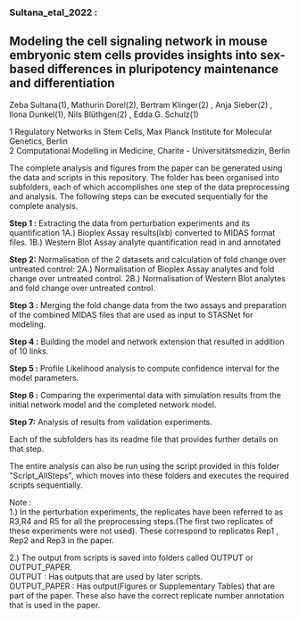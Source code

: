 ### Sultana_etal_2022 : 
## Modeling the cell signaling network in mouse embryonic stem cells provides insights into sex-based differences in pluripotency maintenance and differentiation
Zeba Sultana(1), Mathurin Dorel(2), Bertram Klinger(2) , Anja Sieber(2) , Ilona Dunkel(1), Nils Blüthgen(2) , Edda G. Schulz(1)    

1 Regulatory Networks in Stem Cells, Max Planck Institute for Molecular Genetics, Berlin    
2 Computational Modelling in Medicine, Charite - Universitätsmedizin, Berlin 




The complete analysis and figures from the paper can be generated using the data and scripts in this repository.
The folder has been organised into subfolders, each of which accomplishes one step of the data preprocessing and analysis.
The following steps can be executed sequentially for the complete analysis.  

**Step 1 :** Extracting the data from perturbation experiments and its quantification
1A.) Bioplex Assay results(lxb) converted to MIDAS format files.
1B.) Western Blot Assay analyte quantification read in and annotated

**Step 2:** Normalisation of the 2 datasets and calculation of fold change over untreated control:
2A.) Normalisation of Bioplex Assay analytes and fold change over untreated control.
2B.) Normalisation of Western Blot analytes and fold change over untreated control.

**Step 3 :** Merging the fold change data from the two assays and preparation of the combined MIDAS files that are used as input to STASNet for modeling.

**Step 4 :** Building the model and network extension that resulted in addition of 10 links.

**Step 5 :** Profile Likelihood analysis to compute confidence interval for the model parameters.

**Step 6 :** Comparing the experimental data with simulation results from the initial network model and the completed network model.

**Step 7:** Analysis of results from validation experiments.

Each of the subfolders has its readme file that provides further details on that step.

The entire analysis can also be run using the script provided in this folder "Script_AllSteps", which moves into these folders and executes the required scripts sequentially. 

Note :   
1.) In the perturbation experiments, the replicates have been referred to as R3,R4 and R5 for all the preprocessing steps.(The first two replicates of these experiments were not used). These correspond to replicates Rep1 , Rep2 and Rep3 in the paper.

2.) The output from scripts is saved into folders called OUTPUT or OUTPUT_PAPER.   
OUTPUT : Has outputs that are used by later scripts.   
OUTPUT_PAPER : Has output(Figures or Supplementary Tables) that are part of the paper. These also have the correct replicate number annotation that is used in the paper.

